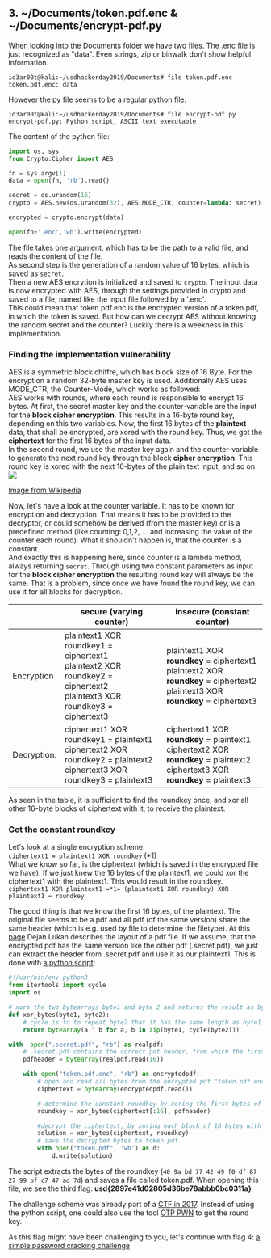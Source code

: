 
## 3. ~/Documents/token.pdf.enc & ~/Documents/encrypt-pdf.py

When looking into the Documents folder we have two files. The .enc file is just recognized as "data". Even strings, zip or binwalk don't show helpful information.
```console
id3ar00t@kali:~/usdhackerday2019/Documents# file token.pdf.enc 
token.pdf.enc: data
```

However the py file seems to be a regular python file.
```console
id3ar00t@kali:~/usdhackerday2019/Documents# file encrypt-pdf.py 
encrypt-pdf.py: Python script, ASCII text executable
```
The content of the python file:
```python
import os, sys
from Crypto.Cipher import AES

fn = sys.argv[1]
data = open(fn, 'rb').read()

secret = os.urandom(16)
crypto = AES.new(os.urandom(32), AES.MODE_CTR, counter=lambda: secret)

encrypted = crypto.encrypt(data)

open(fn+'.enc','wb').write(encrypted)
```
The file takes one argument, which has to be the path to a valid file, and reads the content of the file.  
As second step is the generation of a random value of 16 bytes, which is saved as `secret`.  
Then a new AES encrytion is initialized and saved to `crypto`. The input data is now encrypted with AES, through the settings provided in crypto and saved to a file, named like the input file followed by a '.enc'.  
This could mean that token.pdf.enc is the encrypted version of a token.pdf, in which the token is saved. But how can we decrypt AES without knowing the random secret and the counter? Luckily there is a weekness in this implementation.

### Finding the implementation vulnerability

AES is a symmetric block chiffre, which has block size of 16 Byte. For the encryption a random 32-byte master key is used. Additionally AES uses MODE_CTR, the Counter-Mode, which works as followed:    
AES works with rounds, where each round is responsible to encrypt 16 bytes. At first, the secret master key and the counter-variable are the input for the __block cipher encryption__. This results in a 16-byte round key, depending on this two variables. Now, the first 16 bytes of the __plaintext__ data, that shall be encrypted, are xored with the round key. Thus, we got the __ciphertext__ for the first 16 bytes of the input data.  
In the second round, we use the master key again and the counter-variable to generate the next round key through the block __cipher encryption__. This round key is xored with the next 16-bytes of the plain text input, and so on.
<img src="https://upload.wikimedia.org/wikipedia/commons/thumb/4/4d/CTR_encryption_2.svg/601px-CTR_encryption_2.svg.png">  

[Image from Wikipedia](https://de.wikipedia.org/wiki/Counter_Mode)  

Now,  let's have a look at the counter variable. It has to be known for encryption and decryption. That means it has to be provided to the decryptor, or could somehow be derived (from the master key) or is a predefined method (like counting: 0,1,2, ... and increasing the value of the counter each round). What it shouldn't happen is, that the counter is a constant.  
And exactly this is happening here, since counter is a lambda method, always returning `secret`. Through using two constant parameters as input for the __block cipher encryption__ the resulting round key will always be the same. That is a problem, since once we have found the round key, we can use it for all blocks for decryption.
 
|  | secure (varying counter) | insecure (constant counter) |
|-------------|----------------------------------------------------------------------------------------------------------------------------|-------------------------------------------------------------------------------------------------------------------------|
| Encryption | plaintext1 XOR roundkey1 = ciphertext1<br>plaintext2 XOR roundkey2 = ciphertext2<br>plaintext3 XOR roundkey3 = ciphertext3 | plaintext1 XOR __roundkey__ = ciphertext1<br>plaintext2 XOR __roundkey__ = ciphertext2<br>plaintext3 XOR __roundkey__ = ciphertext3 |
| Decryption: | ciphertext1 XOR roundkey1 = plaintext1<br>ciphertext2 XOR roundkey2 = plaintext2<br>ciphertext3 XOR roundkey3 = plaintext3 | ciphertext1 XOR __roundkey__ = plaintext1<br>ciphertext2 XOR __roundkey__ = plaintext2<br>ciphertext3 XOR __roundkey__ = plaintext3 |

As seen in the table, it is sufficient to find the roundkey once, and xor all other 16-byte blocks of ciphertext with it, to receive the plaintext.

### Get the constant roundkey
Let's look at a single encryption scheme:  
`ciphertext1 = plaintext1 XOR roundkey` (\*1)  
What we know so far, is the ciphertext (which is saved in the encrypted file we have). If we just knew the 16 bytes of the plaintext1, we could xor the ciphertext1 with the plaintext1. This would result in the roundkey.  
`ciphertext1 XOR plaintext1 =*1= (plaintext1 XOR roundkey) XOR plaintext1 = roundkey`

The good thing is that we know the first 16 bytes, of the plaintext. The original file seems to be a pdf and all pdf (of the same version) share the same header (which is e.g. used by file to determine the filetype). At this [page](https://resources.infosecinstitute.com/pdf-file-format-basic-structure/) Dejan Lukan describes the layout of a pdf file.
If we assume, that the encrypted pdf has the same version like the other pdf (.secret.pdf), we just can extract the header from .secret.pdf and use it as our plaintext1. This is done with [a python script](files/flag3_decryptAES.py):

```python
#!/usr/bin/env python3
from itertools import cycle
import os

# xors the two bytearrays byte1 and byte 2 and returns the result as bytearray
def xor_bytes(byte1, byte2):
	# cycle is to to repeat byte2 that it has the same length as byte1
	return bytearray(a ^ b for a, b in zip(byte1, cycle(byte2)))

with  open(".secret.pdf", "rb") as realpdf:
	# .secret.pdf contains the correct pdf header, from which the first 16 bytes are read
	pdfheader = bytearray(realpdf.read(16))

	with open("token.pdf.enc", "rb") as encryptedpdf:
		# open and read all bytes from the encrypted pdf "token.pdf.enc" to  a bytearray
		ciphertext = bytearray(encryptedpdf.read())

		# determine the constant roundkey by xoring the first bytes of the ciphertext with the pdfheader (the correct plaintext)
		roundkey = xor_bytes(ciphertext[:16], pdfheader)

		#decrypt the ciphertext, by xoring each block of 16 bytes with the constant roundkey
		solution = xor_bytes(ciphertext, roundkey)
		# save the decrypted bytes to token.pdf
		with open("token.pdf", 'wb') as d:
			d.write(solution)
```
The script extracts the bytes of the roundkey (`40 9a bd 77 42 49 f0 df 87 27 99 bf c7 47 ad 7d`) and saves a file called token.pdf. When opening this file, we see the third flag: __usd{2897e41d02805d36be78abbb0bc0311a}__

The challenge scheme was already part of a [CTF in 2017](https://ctftime.org/writeup/7199). Instead of using the python script, one could also use the tool [OTP PWN](https://github.com/derbenoo/otp_pwn) to get the round key.

As this flag might have been challenging to you, let's continue with flag 4: [a simple password cracking challenge](flag4-sloth.md)
